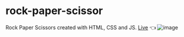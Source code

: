 # rock-paper-scissor
Rock Paper Scissors created with HTML, CSS and JS. [Live](https://aalbino221.github.io/rock-paper-scissor/) 👈
![image](https://user-images.githubusercontent.com/93986213/161408346-19de401a-4890-4e92-8f4e-5230ac4c5b30.png)
